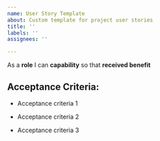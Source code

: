 ```yaml
---
name: User Story Template
about: Custom template for project user stories
title: ''
labels: ''
assignees: ''

---
```


As a **role** I can **capability** so that **received benefit**

## Acceptance Criteria:

- Acceptance criteria 1

- Acceptance criteria 2

- Acceptance criteria 3
